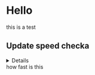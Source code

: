 # Hello
this is a test
## Update speed checka
<details markdown="1">
.. my stuff
# small drop down test. ok highlighting is disabled.. interesting
<details markdown="1">
some nesting
# ..nest
</details>
</details>
how fast is this 